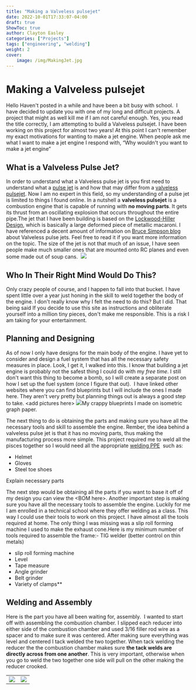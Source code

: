 ```yaml
---
title: "Making a Valveless pulsejet"
date: 2022-10-01T17:33:07-04:00
draft: true
ShowToc: true
author: Clayton Easley
categories: ["Projects"]
tags: ["engineering", "welding"]
weight: 2
cover: 
    image: /img/MakingJet.jpg
---
```


# Making a Valveless pulsejet


Hello Haven't posted in a while and have been a bit busy with school.  I have decided to update you with one of my long and difficult projects. A project that might as well kill me if I am not careful enough. Yes, you read the title correctly, I am attempting to build a Valveless pulsejet. I have been working on this project for almost two years! At this point I can't remember my exact motivations for wanting to make a jet engine. When people ask me what I want to make a jet engine I respond with, “Why wouldn't you want to make a jet engine”


## What is a Valveless Pulse Jet? 


In order to understand what a Valveless pulse jet is you first need to understand what a [pulse jet](https://en.wikipedia.org/wiki/Pulsejet) is and how that may differ from a [valveless pulsejet](https://en.wikipedia.org/wiki/Valveless_pulsejet). Now I am no expert in this field, so my understanding of a pulse jet is limited to things I found online. In a nutshell a **valveless pulsejet** is a combustion engine that is capable of running with **no moving parts**. It gets its thrust from an oscillating explosion that occurs throughout the entire pipe.The jet that I have been building is based on the [Lockwood-Hiller Design](https://patents.google.com/patent/US3462955A/en), which is basically a large deformed piece of metallic macaroni. I have referenced a decent amount of information on [Bruce Simpson blog](https://aardvark.co.nz/pjet/valveless.htm) about Valveless pulse jets. Feel free to read it if you want more information on the topic. The size of the jet is not that much of an issue, I have seen people make much smaller ones that are mounted onto RC planes and even some made out of soup cans.  ![](https://lh5.googleusercontent.com/k-vN96m5OSdlZSlRDgffae2PTRt89gdCezfjFhxF8WH9XqaQUFkGuDvz1M4vCdsrJHomjzyor8VmbB5XwXJb7mBMc9XRuekJ05zDKP4YDzGIJgEo9PZ08lISZIFGf55V49TulRvvobu2T6NeOKPLHRc)


## Who In Their Right Mind Would Do This?   


Only crazy people of course, and I happen to fall into that bucket. I have spent little over a year just honing in the skill to weld together the body of the engine. I don't really know why I felt the need to do this? But I did. That being said If you decide to use this site as instructions and obliterate yourself into a million tiny pieces, don't make me responsible. This is a risk I am taking for your entertainment. 


## Planning and Designing 


As of now I only have designs for the main body of the engine. I have yet to consider and design a fuel system that has all the necessary safety measures in place. Look, I get it, I walked into this. I know that building a jet engine is probably not the safest thing I could do with my _free time_. I still don't want this thing to become a bomb, so I will create a separate post on how I set up the fuel system (once I figure that out).  I have linked other websites where you can find blueprints but I will include the ones I made here. They aren't very pretty but planning things out is always a good step to take. &lt;add pictures here> ![](https://lh6.googleusercontent.com/L-PBSNIeUgwaNbmSBlC88lvfFvFXmJE410Ki2U8RBNsxfN3ib4H7GYHcm4Uk2VPrNsreFCGxr4dl4KvaQQxuJDJXLI94_bbUgu5AeqUJJF3tp9YZ3Q8aqnC88J2EDKTMqhUxBt3RNejSZT-M1OVinZQ)My crappy blueprints I made on isometric graph paper. 

The next thing to do is obtaining the parts and making sure you have all the necessary tools and skill to assemble the engine. Rember, the idea behind a valveless pulse jet is that it has no moving parts, thus making the manufacturing process more simple. This project required me to weld all the pisces together so I would need all the appropriate [welding PPE](https://www.ccohs.ca/oshanswers/safety_haz/welding/ppe.html)  such as:
- Helmet
- Gloves 
- Steel toe shoes

Explain necessary parts

The next step would be obtaining all the parts if you want to base it off of my design you can view the &lt;BOM here>. Another important step is making sure you have all the necessary tools to assemble the engine. Luckily for me I am enrolled in a technical school where they offer welding as a class. This way I could use their tools to work on this project. I have almost all the tools required at home. The only thing I was missing was a slip roll forming machine I used to make the exhaust cone.Here is my minimum number of tools required to assemble the frame:- TIG welder (better control on thin metals)

- slip roll forming machine
- Level 
- Tape measure
- Angle grinder
- Belt grinder
- Variety of clamps**


## Welding and Assembly


Here is the part you have all been waiting for, assembly.  I wanted to start off with assembling the combustion chamber. I slipped each reducer into either side of the combustion chamber and used 3/16 filler rod wire as a spacer and to make sure it was centered. After making sure everything was level and centered I tack welded the two together. When tack welding the reducer the the combustion chamber makes sure **the tack welds are directly across from one another**. This is very important, otherwise when you go to weld the two together one side will pull on the other making the reducer crooked. 

<!-- put images side by side -->

|    |            |
|----------|:-------------:|
| ![](https://lh4.googleusercontent.com/bxPCxQadvdGB4VRzbM1sHvPpTBzJyNDNusVTQw9Lj2pevXGS4Cxq7x5uKIK15psAIPYKV6xrHyeFMPLWzaj-hKPdC7FHx3ZDL2YByCfKq_VuKIA0Z0lvwXnZv_hiIEO20zJ5YnyuhbqP91hHXXOQk-A) |  ![](https://lh3.googleusercontent.com/9kZqFlX9qR7W7isNeIDQoEPLkQ6U83ph5w0CBR4TwTfRtxMwwBlInz8-CN1yhiCeNC42QaEkH9xal6PEUNuwv6ZM_hxidI4pLX6UtV7KiZ652VcOnNR4VDNYABrLGQLo5Or7CCfy05R8Od50F4Zrmnk) |



